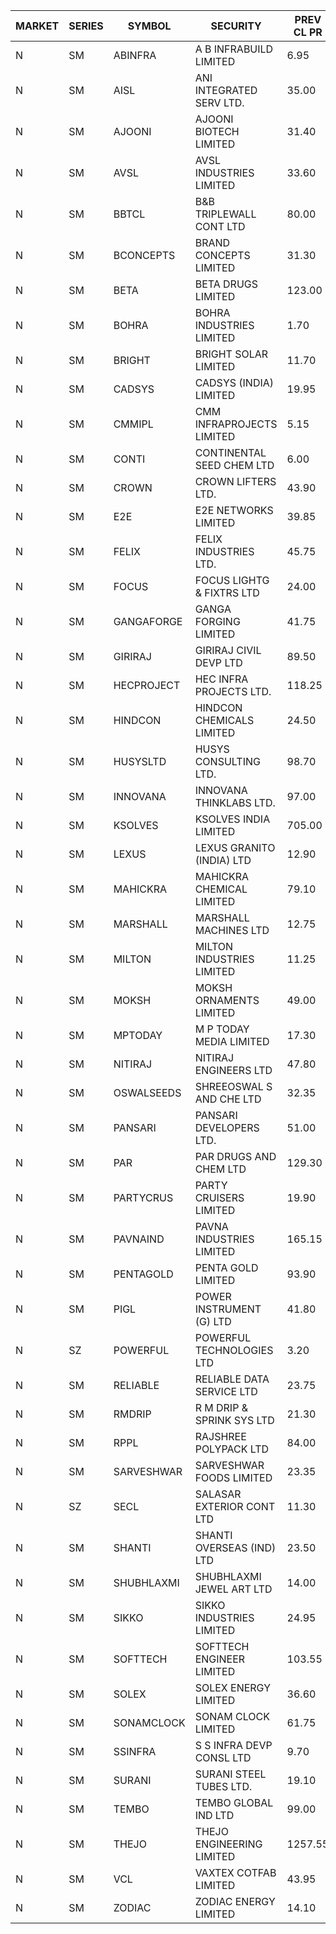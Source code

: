 


| MARKET | SERIES | SYMBOL | SECURITY | PREV CL PR | OPEN PRICE | HIGH PRICE | LOW PRICE | CLOSE PRICE | NET TRDVAL | NET TRDQTY | CORP IND | HI 52 WK | LO 52 WK |
| ----- | ----- | ----- | ----- | ----- | ----- | ----- | ----- | ----- | ----- | ----- | ----- | ----- | ----- |
| N | SM | ABINFRA | A B INFRABUILD LIMITED | 6.95 | 6.65 | 6.65 | 6.65 | 6.65 | 26600.00 | 4000 |  | 10.25 | 5.00 |
| N | SM | AISL | ANI INTEGRATED SERV LTD. | 35.00 | 35.45 | 35.45 | 33.30 | 34.00 | 743460.00 | 21600 |  | 36.45 | 14.30 |
| N | SM | AJOONI | AJOONI BIOTECH LIMITED | 31.40 | 30.50 | 31.00 | 30.20 | 31.00 | 1228321.60 | 39996 |  | 36.50 | 6.35 |
| N | SM | AVSL | AVSL INDUSTRIES LIMITED | 33.60 | 32.10 | 32.10 | 32.10 | 32.10 | 385200.00 | 12000 |  | 49.50 | 29.50 |
| N | SM | BBTCL | B&B TRIPLEWALL CONT LTD | 80.00 | 79.00 | 79.00 | 79.00 | 79.00 | 237000.00 | 3000 |  | 83.95 | 27.20 |
| N | SM | BCONCEPTS | BRAND CONCEPTS LIMITED | 31.30 | 29.75 | 29.75 | 29.75 | 29.75 | 89250.00 | 3000 |  | 32.05 | 13.70 |
| N | SM | BETA | BETA DRUGS LIMITED | 123.00 | 123.00 | 123.00 | 119.00 | 120.00 | 1441920.00 | 12000 |  | 140.80 | 42.55 |
| N | SM | BOHRA | BOHRA INDUSTRIES LIMITED | 1.70 | 1.75 | 1.75 | 1.75 | 1.75 | 3500.00 | 2000 |  | 2.00 | .60 |
| N | SM | BRIGHT | BRIGHT SOLAR LIMITED | 11.70 | 11.95 | 12.20 | 11.40 | 11.45 | 247050.00 | 21000 |  | 15.55 | 4.70 |
| N | SM | CADSYS | CADSYS (INDIA) LIMITED | 19.95 | 19.95 | 20.90 | 19.95 | 20.90 | 121600.00 | 6000 |  | 26.70 | 17.90 |
| N | SM | CMMIPL | CMM INFRAPROJECTS LIMITED | 5.15 | 5.40 | 5.40 | 5.40 | 5.40 | 16200.00 | 3000 |  | 5.50 | 2.25 |
| N | SM | CONTI | CONTINENTAL SEED CHEM LTD | 6.00 | 6.00 | 6.00 | 6.00 | 6.00 | 19998.00 | 3333 |  | 19.50 | 5.55 |
| N | SM | CROWN | CROWN LIFTERS LTD. | 43.90 | 46.05 | 46.05 | 46.05 | 46.05 | 46050.00 | 1000 |  | 46.05 | 38.00 |
| N | SM | E2E | E2E NETWORKS LIMITED | 39.85 | 41.00 | 41.00 | 41.00 | 41.00 | 82000.00 | 2000 |  | 61.30 | 14.35 |
| N | SM | FELIX | FELIX INDUSTRIES LTD. | 45.75 | 43.50 | 44.95 | 43.50 | 44.95 | 1571800.00 | 36000 |  | 51.25 | 10.80 |
| N | SM | FOCUS | FOCUS LIGHTG & FIXTRS LTD | 24.00 | 25.20 | 25.20 | 23.00 | 23.00 | 732600.00 | 30000 |  | 25.45 | 15.50 |
| N | SM | GANGAFORGE | GANGA FORGING LIMITED | 41.75 | 39.75 | 41.40 | 39.75 | 41.30 | 1639600.00 | 40000 |  | 43.00 | 9.50 |
| N | SM | GIRIRAJ | GIRIRAJ CIVIL DEVP LTD | 89.50 | 93.00 | 93.00 | 93.00 | 93.00 | 111600.00 | 1200 |  | 93.00 | 22.50 |
| N | SM | HECPROJECT | HEC INFRA PROJECTS LTD. | 118.25 | 112.35 | 112.35 | 112.35 | 112.35 | 134820.00 | 1200 |  | 112.35 | 112.35 |
| N | SM | HINDCON | HINDCON CHEMICALS LIMITED | 24.50 | 23.50 | 23.50 | 21.00 | 21.75 | 265000.00 | 12000 |  | 28.00 | 8.25 |
| N | SM | HUSYSLTD | HUSYS CONSULTING LTD. | 98.70 | 93.80 | 93.80 | 93.80 | 93.80 | 187600.00 | 2000 |  | 131.85 | 20.50 |
| N | SM | INNOVANA | INNOVANA THINKLABS LTD. | 97.00 | 92.35 | 99.95 | 92.30 | 99.55 | 572450.00 | 6000 |  | 125.00 | 70.25 |
| N | SM | KSOLVES | KSOLVES INDIA LIMITED | 705.00 | 720.00 | 725.00 | 720.00 | 725.00 | 1516500.00 | 2100 |  | 725.00 | 102.05 |
| N | SM | LEXUS | LEXUS GRANITO (INDIA) LTD | 12.90 | 13.50 | 13.50 | 13.50 | 13.50 | 13500.00 | 1000 |  | 22.50 | 4.55 |
| N | SM | MAHICKRA | MAHICKRA CHEMICAL LIMITED | 79.10 | 78.30 | 78.30 | 78.25 | 78.25 | 234825.00 | 3000 |  | 84.25 | 70.00 |
| N | SM | MARSHALL | MARSHALL MACHINES LTD | 12.75 | 13.35 | 13.35 | 12.50 | 12.50 | 235350.00 | 18000 |  | 15.50 | 4.85 |
| N | SM | MILTON | MILTON INDUSTRIES LIMITED | 11.25 | 10.80 | 10.80 | 10.70 | 10.70 | 94600.00 | 8800 |  | 16.35 | 7.00 |
| N | SM | MOKSH | MOKSH ORNAMENTS LIMITED | 49.00 | 47.05 | 47.05 | 45.00 | 45.00 | 276150.00 | 6000 |  | 50.80 | 21.00 |
| N | SM | MPTODAY | M P TODAY MEDIA LIMITED | 17.30 | 17.50 | 18.15 | 17.50 | 18.15 | 143500.00 | 8000 |  | 19.25 | 9.70 |
| N | SM | NITIRAJ | NITIRAJ ENGINEERS LTD | 47.80 | 45.45 | 45.45 | 45.45 | 45.45 | 68175.00 | 1500 |  | 61.20 | 45.45 |
| N | SM | OSWALSEEDS | SHREEOSWAL S AND CHE LTD | 32.35 | 31.00 | 31.00 | 30.75 | 30.75 | 370200.00 | 12000 |  | 50.45 | 21.80 |
| N | SM | PANSARI | PANSARI DEVELOPERS LTD. | 51.00 | 50.25 | 50.50 | 50.00 | 50.00 | 1509000.00 | 30000 |  | 52.00 | 21.90 |
| N | SM | PAR | PAR DRUGS AND CHEM LTD | 129.30 | 135.75 | 135.75 | 124.60 | 132.00 | 2685200.00 | 20000 |  | 135.75 | 31.20 |
| N | SM | PARTYCRUS | PARTY CRUISERS LIMITED | 19.90 | 19.15 | 19.15 | 18.95 | 18.95 | 341600.00 | 18000 |  | 39.90 | 18.95 |
| N | SM | PAVNAIND | PAVNA INDUSTRIES LIMITED | 165.15 | 165.15 | 165.15 | 165.10 | 165.10 | 1585360.00 | 9600 |  | 167.00 | 165.10 |
| N | SM | PENTAGOLD | PENTA GOLD LIMITED | 93.90 | 89.25 | 97.55 | 89.25 | 97.55 | 1095900.00 | 12000 |  | 102.00 | 15.40 |
| N | SM | PIGL | POWER INSTRUMENT (G) LTD | 41.80 | 40.20 | 40.50 | 40.20 | 40.50 | 646800.00 | 16000 |  | 42.80 | 8.90 |
| N | SZ | POWERFUL | POWERFUL TECHNOLOGIES LTD | 3.20 | 3.05 | 3.05 | 3.05 | 3.05 | 12200.00 | 4000 |  | 7.55 | 3.05 |
| N | SM | RELIABLE | RELIABLE DATA SERVICE LTD | 23.75 | 24.80 | 24.90 | 24.80 | 24.90 | 417720.00 | 16800 |  | 31.40 | 19.95 |
| N | SM | RMDRIP | R M DRIP & SPRINK SYS LTD | 21.30 | 20.40 | 20.40 | 20.40 | 20.40 | 2284800.00 | 112000 |  | 63.00 | 19.25 |
| N | SM | RPPL | RAJSHREE POLYPACK LTD | 84.00 | 81.90 | 81.90 | 81.90 | 81.90 | 81900.00 | 1000 |  | 121.00 | 47.75 |
| N | SM | SARVESHWAR | SARVESHWAR FOODS LIMITED | 23.35 | 24.00 | 24.50 | 22.20 | 24.50 | 500400.00 | 20800 |  | 24.50 | 8.45 |
| N | SZ | SECL | SALASAR EXTERIOR CONT LTD | 11.30 | 10.75 | 10.75 | 10.75 | 10.75 | 322500.00 | 30000 |  | 16.00 | 10.75 |
| N | SM | SHANTI | SHANTI OVERSEAS (IND) LTD | 23.50 | 23.50 | 24.00 | 23.50 | 24.00 | 636750.00 | 27000 |  | 24.65 | 14.00 |
| N | SM | SHUBHLAXMI | SHUBHLAXMI JEWEL ART LTD | 14.00 | 14.70 | 14.70 | 14.70 | 14.70 | 29400.00 | 2000 |  | 29.90 | 12.05 |
| N | SM | SIKKO | SIKKO INDUSTRIES LIMITED | 24.95 | 26.00 | 26.10 | 26.00 | 26.05 | 833200.00 | 32000 |  | 33.80 | 11.60 |
| N | SM | SOFTTECH | SOFTTECH ENGINEER LIMITED | 103.55 | 98.40 | 98.40 | 98.40 | 98.40 | 314880.00 | 3200 |  | 108.95 | 35.00 |
| N | SM | SOLEX | SOLEX ENERGY LIMITED | 36.60 | 38.40 | 38.40 | 38.40 | 38.40 | 307200.00 | 8000 |  | 38.40 | 20.15 |
| N | SM | SONAMCLOCK | SONAM CLOCK LIMITED | 61.75 | 60.95 | 61.50 | 60.95 | 61.50 | 551100.00 | 9000 |  | 65.00 | 37.50 |
| N | SM | SSINFRA | S S INFRA DEVP CONSL LTD | 9.70 | 9.30 | 9.40 | 9.25 | 9.40 | 111600.00 | 12000 |  | 10.20 | 5.65 |
| N | SM | SURANI | SURANI STEEL TUBES LTD. | 19.10 | 18.15 | 18.15 | 18.15 | 18.15 | 36300.00 | 2000 |  | 34.60 | 17.35 |
| N | SM | TEMBO | TEMBO GLOBAL IND LTD | 99.00 | 93.00 | 97.50 | 93.00 | 97.50 | 576000.00 | 6000 |  | 260.80 | 92.00 |
| N | SM | THEJO | THEJO ENGINEERING LIMITED | 1257.55 | 1257.00 | 1257.00 | 1166.00 | 1200.00 | 712110.00 | 600 |  | 1469.00 | 350.55 |
| N | SM | VCL | VAXTEX COTFAB LIMITED | 43.95 | 44.00 | 44.00 | 43.50 | 43.95 | 1049700.00 | 24000 |  | 44.00 | 17.00 |
| N | SM | ZODIAC | ZODIAC ENERGY LIMITED | 14.10 | 14.10 | 14.10 | 13.50 | 13.50 | 221000.00 | 16000 |  | 23.75 | 11.25 |



